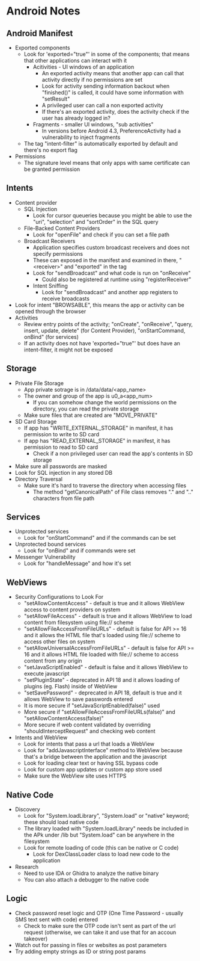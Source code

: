 # Android Notes
## Android Manifest
* Exported components
  * Look for 'exported="true"' in some of the components; that means that other applications can interact with it
    * Acitivities - UI windows of an application
      * An exported activity means that another app can call that activity directly if no permissions are set
      * Look for activity sending information backout when "finished()" is called, it could have some information with "setResult"
      * A privileged user can call a non exported activity
      * If there's an exported activity, does the activity check if the user has already logged in?
    * Fragments - smaller UI windows, "sub activities"
      * In versions before Android 4.3, PreferenceActivity had a vulnerability to inject fragments
  * The tag "intent-filter" is automatically exported by default and there's no export flag
* Permissions
  * The signature level means that only apps with same certificate can be granted permission
## Intents
* Content provider
  * SQL Injection
    * Look for cursor queueries because you might be able to use the "uri", "selection" and "sortOrder" in the SQL query
  * File-Backed Content Providers
    * Look for "openFile" and check if you can set a file path
  * Broadcast Receivers
    * Application specifies custom broadcast receivers and does not specify permissions
    * These can exposed in the manifest and examined in there, "<receiver\>" and "exported" in the tag
    * Look for "sendBroadcast" and what code is run on "onReceive"
      * Could also be registered at runtime using "registerReceiver"
    * Intent Sniffing
      * Look for "sendBroadcast" and another app registers to receive broadcasts
* Look for intent "BROWSABLE", this means the app or activity can be opened through the browser
* Activities
  * Review entry points of the activity; "onCreate", "onReceive", "query, insert, update, delete" (for Content Provider), "onStartCommand, onBind" (for services)
  * If an activity does not have 'exported="true"' but does have an intent-filter, it might not be exposed
## Storage
* Private File Storage
  * App private sotrage is in /data/data/<app_name>
  * The owner and group of the app is u0_a<app_num>
    * If you can somehow change the world permissions on the directory, you can read the private storage
  * Make sure files that are created are "MOVE_PRIVATE"
* SD Card Storage
  * If app has "WRITE_EXTERNAL_STORAGE" in manifest, it has permission to write to SD card
  * If app has "READ_EXTERNAL_STORAGE" in manifest, it has permission to read to SD card
    * Check if a non privileged user can read the app's contents in SD storage
* Make sure all passwords are masked
* Look for SQL injection in any stored DB
* Directory Traversal
  * Make sure it's hard to traverse the directory when accessing files
    * The method "getCanonicalPath" of File class removes "." and ".." characters from file path
## Services
* Unprotected services
  * Look for "onStartCommand" and if the commands can be set
* Unprotected bound services
  * Look for "onBind" and if commands were set
* Messenger Vulnerability
  * Look for "handleMessage" and how it's set
## WebViews
* Security Configurations to Look For
  * "setAllowContentAccess" - default is true and it allows WebView access to content providers on system
  * "setAllowFileAccess" - default is true and it allows WebView to load content from filesystem using file:// scheme
  * "setAllowFileAccessFromFileURLs" - default is false for API >= 16 and it allows the HTML file that's loaded using file:// scheme to access other files on system
  * "setAllowUniversalAccessFromFileURLs" - default is false for API >= 16 and it allows HTML file loaded with file:// scheme to access content from any origin
  * "setJavaScriptEnabled" - default is false and it allows WebView to execute javascript
  * "setPluginState" - deprecated in API 18 and it allows loading of plugins (eg. Flash) inside of WebView
  * "setSavePassword" - deprecated in API 18, default is true and it allows WebView to save passwords entered
  * It is more secure if "setJavaScriptEnabled(false)" used
  * More secure if "setAllowFileAccessFromFileURLs(false)" and "setAllowContentAccess(false)"
  * More secure if web content validated by overriding "shouldInterceptRequest" and checking web content
* Intents and WebView
  * Look for intents that pass a url that loads a WebView
  * Look for "addJavascriptInterface" method to WebView because that's a bridge between the application and the javascript
  * Look for loading clear text or having SSL bypass code
  * Look for custom app updates or custom app store used
  * Make sure the WebView site uses HTTPS
## Native Code
* Discovery
  * Look for "System.loadLibrary", "System.load" or "native" keyword; these should load native code
  * The library loaded with "System.loadLibrary" needs be included in the APk under /lib but "System.load" can be anywhere in the filesystem
  * Look for remote loading of code (this can be native or C code)
    * Look for DexClassLoader class to load new code to the application
* Research
  * Need to use IDA or Ghidra to analyze the native binary
  * You can also attach a debugger to the native code
## Logic
* Check password reset logic and OTP (One Time Password - usually SMS text sent with code) entered
  * Check to make sure the OTP code isn't sent as part of the url request (otherwise, we can take it and use that for an accoun takeover)
* Watch out for passing in files or websites as post parameters
* Try adding empty strings as ID or string post params

